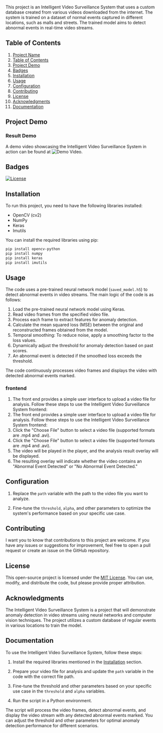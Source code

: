 
This project is an Intelligent Video Surveillance System that uses a custom database created from various videos downloaded from the internet. The system is trained on a dataset of normal events captured in different locations, such as malls and streets. The trained model aims to detect abnormal events in real-time video streams.

## Table of Contents

1. [Project Name](#project-name)
2. [Table of Contents](#table-of-contents)
3. [Project Demo](#project-demo)
4. [Badges](#badges)
5. [Installation](#installation)
6. [Usage](#usage)
7. [Configuration](#configuration)
8. [Contributing](#contributing)
9. [License](#license)
10. [Acknowledgments](#acknowledgments)
11. [Documentation](#documentation)

## Project Demo
### Result Demo
A demo video showcasing the Intelligent Video Surveillance System in action can be found at 
![Demo Video](https://drive.google.com/file/d/18YfjUhzyBxU5xdh4nZ4FvNKyILVYerDV/view?usp=sharing).

## Badges

[![License](https://img.shields.io/badge/license-MIT-green)](https://opensource.org/licenses/MIT)

## Installation

To run this project, you need to have the following libraries installed:

- OpenCV (cv2)
- NumPy
- Keras
- Imutils

You can install the required libraries using pip:

```bash
pip install opencv-python
pip install numpy
pip install keras
pip install imutils
```

## Usage

The code uses a pre-trained neural network model (`saved_model.h5`) to detect abnormal events in video streams. The main logic of the code is as follows:

1. Load the pre-trained neural network model using Keras.
2. Read video frames from the specified video file.
3. Process each frame to extract features for anomaly detection.
4. Calculate the mean squared loss (MSE) between the original and reconstructed frames obtained from the model.
5. Temporal smoothing: To reduce noise, apply a smoothing factor to the loss values.
6. Dynamically adjust the threshold for anomaly detection based on past scores.
7. An abnormal event is detected if the smoothed loss exceeds the threshold.

The code continuously processes video frames and displays the video with detected abnormal events marked.
### frontend 
1. The front end provides a simple user interface to upload a video file for analysis. Follow these steps to use the Intelligent Video Surveillance System frontend:
2. The front end provides a simple user interface to upload a video file for analysis. Follow these steps to use the Intelligent Video Surveillance System frontend:
3. Click the "Choose File" button to select a video file (supported formats are .mp4 and .avi).
4. Click the "Choose File" button to select a video file (supported formats are .mp4 and .avi).
5. The video will be played in the player, and the analysis result overlay will be displayed.
6. The resulting overlay will indicate whether the video contains an "Abnormal Event Detected" or "No Abnormal Event Detected."

   
## Configuration

1. Replace the `path` variable with the path to the video file you want to analyze.

2. Fine-tune the `threshold`, `alpha`, and other parameters to optimize the system's performance based on your specific use case.

## Contributing

I want you to know that contributions to this project are welcome. If you have any issues or suggestions for improvement, feel free to open a pull request or create an issue on the GitHub repository.

## License

This open-source project is licensed under the [MIT License](LICENSE). You can use, modify, and distribute the code, but please provide proper attribution.

## Acknowledgments

The Intelligent Video Surveillance System is a project that will demonstrate anomaly detection in video streams using neural networks and computer vision techniques. The project utilizes a custom database of regular events in various locations to train the model.

## Documentation

To use the Intelligent Video Surveillance System, follow these steps:

1. Install the required libraries mentioned in the [Installation](#installation) section.

2. Prepare your video file for analysis and update the `path` variable in the code with the correct file path.

3. Fine-tune the threshold and other parameters based on your specific use case in the `threshold` and `alpha` variables.

4. Run the script in a Python environment.

The script will process the video frames, detect abnormal events, and display the video stream with any detected abnormal events marked. You can adjust the threshold and other parameters for optimal anomaly detection performance for different scenarios.

